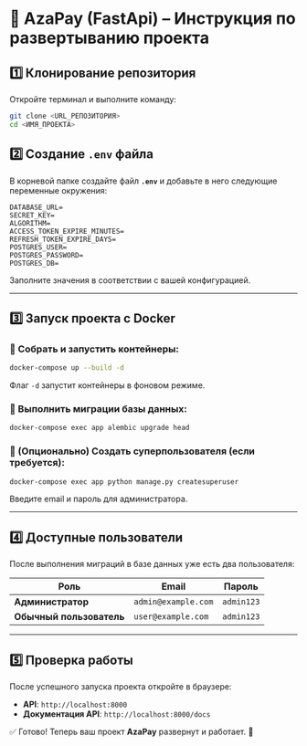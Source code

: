 # 🚀 AzaPay (FastApi) – Инструкция по развертыванию проекта

## 1️⃣ Клонирование репозитория  
Откройте терминал и выполните команду:  
```bash
git clone <URL_РЕПОЗИТОРИЯ>
cd <ИМЯ_ПРОЕКТА>
```

## 2️⃣ Создание `.env` файла  
В корневой папке создайте файл **`.env`** и добавьте в него следующие переменные окружения:  

```env
DATABASE_URL=
SECRET_KEY=
ALGORITHM=
ACCESS_TOKEN_EXPIRE_MINUTES=
REFRESH_TOKEN_EXPIRE_DAYS=
POSTGRES_USER=
POSTGRES_PASSWORD=
POSTGRES_DB=
```
Заполните значения в соответствии с вашей конфигурацией.

---

## 3️⃣ Запуск проекта с Docker  

### 🔹 Собрать и запустить контейнеры:  
```bash
docker-compose up --build -d
```
Флаг `-d` запустит контейнеры в фоновом режиме.

### 🔹 Выполнить миграции базы данных:
```bash
docker-compose exec app alembic upgrade head
```

### 🔹 (Опционально) Создать суперпользователя (если требуется):  
```bash
docker-compose exec app python manage.py createsuperuser
```
Введите email и пароль для администратора.

---

## 4️⃣ Доступные пользователи  

После выполнения миграций в базе данных уже есть два пользователя:

| Роль  | Email               | Пароль    |
|-------|---------------------|-----------|
| **Администратор** | `admin@example.com` | `admin123` |
| **Обычный пользователь** | `user@example.com`  | `admin123` |

---

## 5️⃣ Проверка работы  
После успешного запуска проекта откройте в браузере:

- **API**: `http://localhost:8000`
- **Документация API**: `http://localhost:8000/docs`

✅ Готово! Теперь ваш проект **AzaPay** развернут и работает. 🚀
